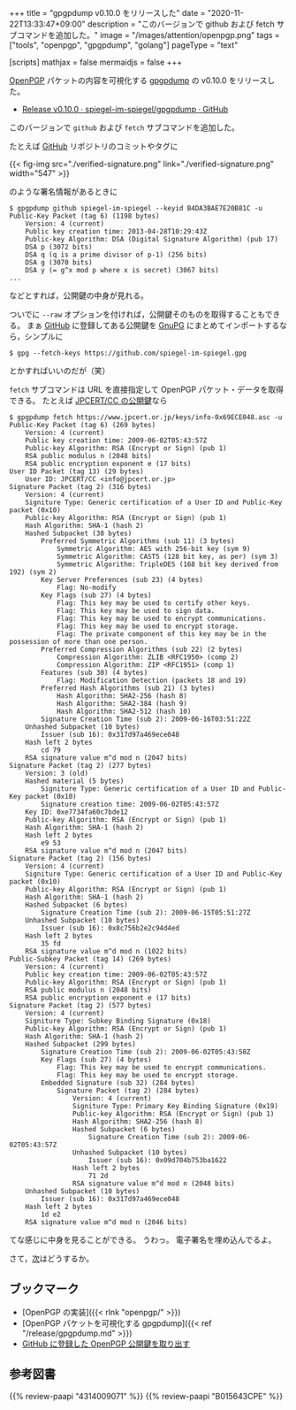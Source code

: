 +++
title = "gpgpdump v0.10.0 をリリースした"
date =  "2020-11-22T13:33:47+09:00"
description = "このバージョンで github および fetch サブコマンドを追加した。"
image = "/images/attention/openpgp.png"
tags = ["tools", "openpgp", "gpgpdump", "golang"]
pageType = "text"

[scripts]
  mathjax = false
  mermaidjs = false
+++

[OpenPGP] パケットの内容を可視化する [gpgpdump] の v0.10.0 をリリースした。

- [Release v0.10.0 · spiegel-im-spiegel/gpgpdump · GitHub](https://github.com/spiegel-im-spiegel/gpgpdump/releases/tag/v0.10.0)

このバージョンで `github` および `fetch` サブコマンドを追加した。

たとえば [GitHub] リポジトリのコミットやタグに

{{< fig-img src="./verified-signature.png" link="./verified-signature.png" width="547" >}}

のような署名情報があるときに

```text
$ gpgpdump github spiegel-im-spiegel --keyid B4DA3BAE7E20B81C -u
Public-Key Packet (tag 6) (1198 bytes)
    Version: 4 (current)
    Public key creation time: 2013-04-28T10:29:43Z
    Public-key Algorithm: DSA (Digital Signature Algorithm) (pub 17)
    DSA p (3072 bits)
    DSA q (q is a prime divisor of p-1) (256 bits)
    DSA g (3070 bits)
    DSA y (= g^x mod p where x is secret) (3067 bits)
...
```

などとすれば，公開鍵の中身が見れる。

ついでに `--raw` オプションを付ければ，公開鍵そのものを取得することもできる。
まぁ [GitHub] に登録してある公開鍵を [GnuPG] にまとめてインポートするなら，シンプルに

```text
$ gpg --fetch-keys https://github.com/spiegel-im-spiegel.gpg
```

とかすればいいのだが（笑）

`fetch` サブコマンドは URL を直接指定して OpenPGP パケット・データを取得できる。
たとえば [JPCERT/CC の公開鍵](https://www.jpcert.or.jp/jpcert-pgp.html "JPCERT コーディネーションセンター PGP公開鍵")なら

```text
$ gpgpdump fetch https://www.jpcert.or.jp/keys/info-0x69ECE048.asc -u
Public-Key Packet (tag 6) (269 bytes)
    Version: 4 (current)
    Public key creation time: 2009-06-02T05:43:57Z
    Public-key Algorithm: RSA (Encrypt or Sign) (pub 1)
    RSA public modulus n (2048 bits)
    RSA public encryption exponent e (17 bits)
User ID Packet (tag 13) (29 bytes)
    User ID: JPCERT/CC <info@jpcert.or.jp>
Signature Packet (tag 2) (316 bytes)
    Version: 4 (current)
    Signiture Type: Generic certification of a User ID and Public-Key packet (0x10)
    Public-key Algorithm: RSA (Encrypt or Sign) (pub 1)
    Hash Algorithm: SHA-1 (hash 2)
    Hashed Subpacket (38 bytes)
        Preferred Symmetric Algorithms (sub 11) (3 bytes)
            Symmetric Algorithm: AES with 256-bit key (sym 9)
            Symmetric Algorithm: CAST5 (128 bit key, as per) (sym 3)
            Symmetric Algorithm: TripleDES (168 bit key derived from 192) (sym 2)
        Key Server Preferences (sub 23) (4 bytes)
            Flag: No-modify
        Key Flags (sub 27) (4 bytes)
            Flag: This key may be used to certify other keys.
            Flag: This key may be used to sign data.
            Flag: This key may be used to encrypt communications.
            Flag: This key may be used to encrypt storage.
            Flag: The private component of this key may be in the possession of more than one person.
        Preferred Compression Algorithms (sub 22) (2 bytes)
            Compression Algorithm: ZLIB <RFC1950> (comp 2)
            Compression Algorithm: ZIP <RFC1951> (comp 1)
        Features (sub 30) (4 bytes)
            Flag: Modification Detection (packets 18 and 19)
        Preferred Hash Algorithms (sub 21) (3 bytes)
            Hash Algorithm: SHA2-256 (hash 8)
            Hash Algorithm: SHA2-384 (hash 9)
            Hash Algorithm: SHA2-512 (hash 10)
        Signature Creation Time (sub 2): 2009-06-16T03:51:22Z
    Unhashed Subpacket (10 bytes)
        Issuer (sub 16): 0x317d97a469ece048
    Hash left 2 bytes
        cd 79
    RSA signature value m^d mod n (2047 bits)
Signature Packet (tag 2) (277 bytes)
    Version: 3 (old)
    Hashed material (5 bytes)
        Signiture Type: Generic certification of a User ID and Public-Key packet (0x10)
        Signature creation time: 2009-06-02T05:43:57Z
    Key ID: 0xe7734fa60c7bde12
    Public-key Algorithm: RSA (Encrypt or Sign) (pub 1)
    Hash Algorithm: SHA-1 (hash 2)
    Hash left 2 bytes
        e9 53
    RSA signature value m^d mod n (2047 bits)
Signature Packet (tag 2) (156 bytes)
    Version: 4 (current)
    Signiture Type: Generic certification of a User ID and Public-Key packet (0x10)
    Public-key Algorithm: RSA (Encrypt or Sign) (pub 1)
    Hash Algorithm: SHA-1 (hash 2)
    Hashed Subpacket (6 bytes)
        Signature Creation Time (sub 2): 2009-06-15T05:51:27Z
    Unhashed Subpacket (10 bytes)
        Issuer (sub 16): 0x8c756b2e2c94d4ed
    Hash left 2 bytes
        35 fd
    RSA signature value m^d mod n (1022 bits)
Public-Subkey Packet (tag 14) (269 bytes)
    Version: 4 (current)
    Public key creation time: 2009-06-02T05:43:57Z
    Public-key Algorithm: RSA (Encrypt or Sign) (pub 1)
    RSA public modulus n (2048 bits)
    RSA public encryption exponent e (17 bits)
Signature Packet (tag 2) (577 bytes)
    Version: 4 (current)
    Signiture Type: Subkey Binding Signature (0x18)
    Public-key Algorithm: RSA (Encrypt or Sign) (pub 1)
    Hash Algorithm: SHA-1 (hash 2)
    Hashed Subpacket (299 bytes)
        Signature Creation Time (sub 2): 2009-06-02T05:43:58Z
        Key Flags (sub 27) (4 bytes)
            Flag: This key may be used to encrypt communications.
            Flag: This key may be used to encrypt storage.
        Embedded Signature (sub 32) (284 bytes)
            Signature Packet (tag 2) (284 bytes)
                Version: 4 (current)
                Signiture Type: Primary Key Binding Signature (0x19)
                Public-key Algorithm: RSA (Encrypt or Sign) (pub 1)
                Hash Algorithm: SHA2-256 (hash 8)
                Hashed Subpacket (6 bytes)
                    Signature Creation Time (sub 2): 2009-06-02T05:43:57Z
                Unhashed Subpacket (10 bytes)
                    Issuer (sub 16): 0x09d704b753ba1622
                Hash left 2 bytes
                    71 2d
                RSA signature value m^d mod n (2048 bits)
    Unhashed Subpacket (10 bytes)
        Issuer (sub 16): 0x317d97a469ece048
    Hash left 2 bytes
        1d e2
    RSA signature value m^d mod n (2046 bits)
```

てな感じに中身を見ることができる。
うわっ。
電子署名を埋め込んでるよ。

さて，[次](https://zenn.dev/spiegel/scraps/4ced7e0004c6fa83f037 "gpgpdump のネタ帳")はどうするか。

## ブックマーク

- [OpenPGP の実装]({{< rlnk "openpgp/" >}})
- [OpenPGP パケットを可視化する gpgpdump]({{< ref "/release/gpgpdump.md" >}})
- [GitHub に登録した OpenPGP 公開鍵を取り出す](https://zenn.dev/spiegel/articles/20201014-openpgp-pubkey-in-github)

[gpgpdump]: https://github.com/spiegel-im-spiegel/gpgpdump "spiegel-im-spiegel/gpgpdump: OpenPGP packet visualizer"
[OpenPGP]: http://openpgp.org/
[GnuPG]: https://gnupg.org/ "The GNU Privacy Guard"
[RFC 4880]: https://tools.ietf.org/html/rfc4880
[RFC 4880bis]: https://datatracker.ietf.org/doc/draft-ietf-openpgp-rfc4880bis/
[Go]: https://golang.org/ "The Go Programming Language"
[GitHub]: https://github.com/ "GitHub"

## 参考図書

{{% review-paapi "4314009071" %}} <!-- 暗号化 プライバシーを救った反乱者たち -->
{{% review-paapi "B015643CPE" %}} <!-- 暗号技術入門 第3版 -->

